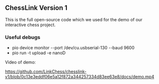 ## ChessLink Version 1

This is the full open-source code which we used for the demo of our interactive chess project. 

### Useful debugs

- pio device monitor --port /dev/cu.usbserial-130 --baud 9600
- pio run -t upload -e nanoD

Video of demo: 

https://github.com/LinkChess/chesslink-v1/blob/0c13e3eddf06e5a12f872a344257334d83ee63e8/docs/demo.mp4